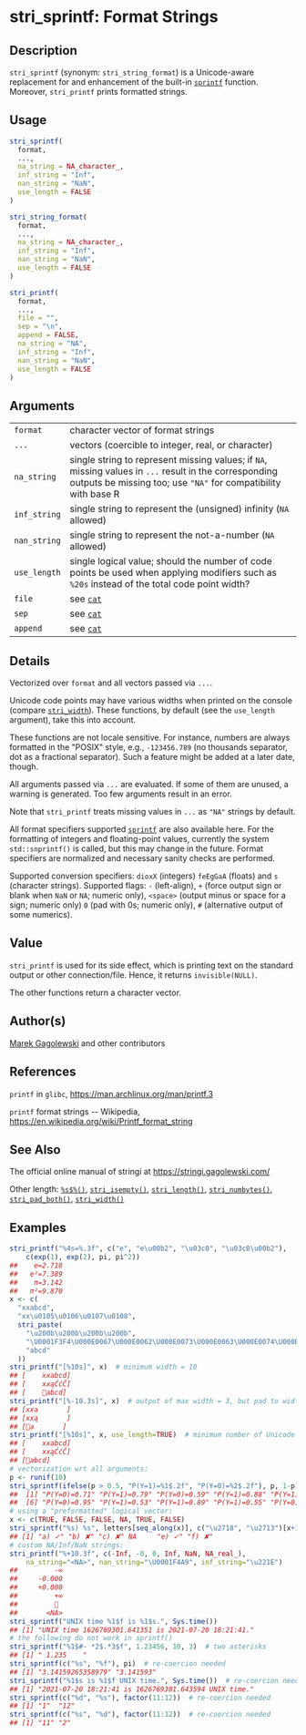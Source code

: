 # stri\_sprintf: Format Strings

## Description

`stri_sprintf` (synonym: `stri_string_format`) is a Unicode-aware replacement for and enhancement of the built-in [`sprintf`](https://stat.ethz.ch/R-manual/R-devel/library/base/help/sprintf.html) function. Moreover, `stri_printf` prints formatted strings.

## Usage

```r
stri_sprintf(
  format,
  ...,
  na_string = NA_character_,
  inf_string = "Inf",
  nan_string = "NaN",
  use_length = FALSE
)

stri_string_format(
  format,
  ...,
  na_string = NA_character_,
  inf_string = "Inf",
  nan_string = "NaN",
  use_length = FALSE
)

stri_printf(
  format,
  ...,
  file = "",
  sep = "\n",
  append = FALSE,
  na_string = "NA",
  inf_string = "Inf",
  nan_string = "NaN",
  use_length = FALSE
)
```

## Arguments

|              |                                                                                                                                                                          |
|--------------|--------------------------------------------------------------------------------------------------------------------------------------------------------------------------|
| `format`     | character vector of format strings                                                                                                                                       |
| `...`        | vectors (coercible to integer, real, or character)                                                                                                                       |
| `na_string`  | single string to represent missing values; if `NA`, missing values in `...` result in the corresponding outputs be missing too; use `"NA"` for compatibility with base R |
| `inf_string` | single string to represent the (unsigned) infinity (`NA` allowed)                                                                                                        |
| `nan_string` | single string to represent the not-a-number (`NA` allowed)                                                                                                               |
| `use_length` | single logical value; should the number of code points be used when applying modifiers such as `%20s` instead of the total code point width?                             |
| `file`       | see [`cat`](https://stat.ethz.ch/R-manual/R-devel/library/base/help/cat.html)                                                                                            |
| `sep`        | see [`cat`](https://stat.ethz.ch/R-manual/R-devel/library/base/help/cat.html)                                                                                            |
| `append`     | see [`cat`](https://stat.ethz.ch/R-manual/R-devel/library/base/help/cat.html)                                                                                            |

## Details

Vectorized over `format` and all vectors passed via `...`.

Unicode code points may have various widths when printed on the console (compare [`stri_width`](stri_width.md)). These functions, by default (see the `use_length` argument), take this into account.

These functions are not locale sensitive. For instance, numbers are always formatted in the \"POSIX\" style, e.g., `-123456.789` (no thousands separator, dot as a fractional separator). Such a feature might be added at a later date, though.

All arguments passed via `...` are evaluated. If some of them are unused, a warning is generated. Too few arguments result in an error.

Note that `stri_printf` treats missing values in `...` as `"NA"` strings by default.

All format specifiers supported [`sprintf`](https://stat.ethz.ch/R-manual/R-devel/library/base/help/sprintf.html) are also available here. For the formatting of integers and floating-point values, currently the system `std::snprintf()` is called, but this may change in the future. Format specifiers are normalized and necessary sanity checks are performed.

Supported conversion specifiers: `dioxX` (integers) `feEgGaA` (floats) and `s` (character strings). Supported flags: `-` (left-align), `+` (force output sign or blank when `NaN` or `NA`; numeric only), `<space>` (output minus or space for a sign; numeric only) `0` (pad with 0s; numeric only), `#` (alternative output of some numerics).

## Value

`stri_printf` is used for its side effect, which is printing text on the standard output or other connection/file. Hence, it returns `invisible(NULL)`.

The other functions return a character vector.

## Author(s)

[Marek Gagolewski](https://www.gagolewski.com/) and other contributors

## References

`printf` in `glibc`, <https://man.archlinux.org/man/printf.3>

`printf` format strings -- Wikipedia, <https://en.wikipedia.org/wiki/Printf_format_string>

## See Also

The official online manual of <span class="pkg">stringi</span> at <https://stringi.gagolewski.com/>

Other length: [`%s$%()`](operator_dollar.md), [`stri_isempty()`](stri_isempty.md), [`stri_length()`](stri_length.md), [`stri_numbytes()`](stri_numbytes.md), [`stri_pad_both()`](stri_pad.md), [`stri_width()`](stri_width.md)

## Examples




```r
stri_printf("%4s=%.3f", c("e", "e\u00b2", "\u03c0", "\u03c0\u00b2"),
    c(exp(1), exp(2), pi, pi^2))
##    e=2.718
##   e²=7.389
##    π=3.142
##   π²=9.870
x <- c(
  "xxabcd",
  "xx\u0105\u0106\u0107\u0108",
  stri_paste(
    "\u200b\u200b\u200b\u200b",
    "\U0001F3F4\U000E0067\U000E0062\U000E0073\U000E0063\U000E0074\U000E007F",
    "abcd"
  ))
stri_printf("[%10s]", x)  # minimum width = 10
## [    xxabcd]
## [    xxąĆćĈ]
## [    ​​​​🏴󠁧󠁢󠁳󠁣󠁴󠁿abcd]
stri_printf("[%-10.3s]", x)  # output of max width = 3, but pad to width of 10
## [xxa       ]
## [xxą       ]
## [​​​​🏴󠁧󠁢󠁳󠁣󠁴󠁿a       ]
stri_printf("[%10s]", x, use_length=TRUE)  # minimum number of Unicode code points = 10
## [    xxabcd]
## [    xxąĆćĈ]
## [​​​​🏴󠁧󠁢󠁳󠁣󠁴󠁿abcd]
# vectorization wrt all arguments:
p <- runif(10)
stri_sprintf(ifelse(p > 0.5, "P(Y=1)=%1$.2f", "P(Y=0)=%2$.2f"), p, 1-p)
##  [1] "P(Y=0)=0.71" "P(Y=1)=0.79" "P(Y=0)=0.59" "P(Y=1)=0.88" "P(Y=1)=0.94"
##  [6] "P(Y=0)=0.95" "P(Y=1)=0.53" "P(Y=1)=0.89" "P(Y=1)=0.55" "P(Y=0)=0.54"
# using a "preformatted" logical vector:
x <- c(TRUE, FALSE, FALSE, NA, TRUE, FALSE)
stri_sprintf("%s) %s", letters[seq_along(x)], c("\u2718", "\u2713")[x+1])
## [1] "a) ✓" "b) ✘" "c) ✘" NA     "e) ✓" "f) ✘"
# custom NA/Inf/NaN strings:
stri_printf("%+10.3f", c(-Inf, -0, 0, Inf, NaN, NA_real_),
    na_string="<NA>", nan_string="\U0001F4A9", inf_string="\u221E")
##         -∞
##     -0.000
##     +0.000
##         +∞
##         💩
##       <NA>
stri_sprintf("UNIX time %1$f is %1$s.", Sys.time())
## [1] "UNIX time 1626769301.641351 is 2021-07-20 18:21:41."
# the following do not work in sprintf()
stri_sprintf("%1$#- *2$.*3$f", 1.23456, 10, 3)  # two asterisks
## [1] " 1.235    "
stri_sprintf(c("%s", "%f"), pi)  # re-coercion needed
## [1] "3.14159265358979" "3.141593"
stri_sprintf("%1$s is %1$f UNIX time.", Sys.time())  # re-coercion needed
## [1] "2021-07-20 18:21:41 is 1626769301.643594 UNIX time."
stri_sprintf(c("%d", "%s"), factor(11:12))  # re-coercion needed
## [1] "1"  "12"
stri_sprintf(c("%s", "%d"), factor(11:12))  # re-coercion needed
## [1] "11" "2"
```
